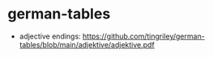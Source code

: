 # german-tables
  * adjective endings: https://github.com/tingriley/german-tables/blob/main/adjektive/adjektive.pdf
  
